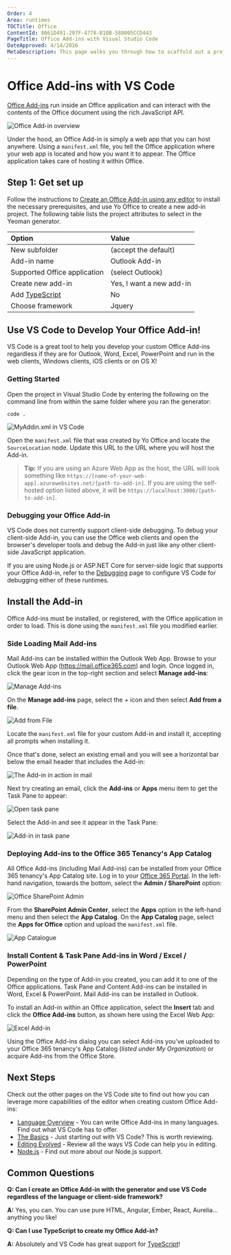 ```yaml
---
Order: 4
Area: runtimes
TOCTitle: Office
ContentId: 8661D491-297F-4778-B10B-588005CCD443
PageTitle: Office Add-ins with Visual Studio Code
DateApproved: 4/14/2016
MetaDescription: This page walks you through how to scaffold out a project for VS Code that extends Office.  See how to use the features of VS Code and integrate your Add-in with Office/Office 365.
---
```


# Office Add-ins with VS Code
[Office Add-ins](https://dev.office.com/getting-started/addins) run inside an Office application and can interact with the contents of the Office document using the rich JavaScript API.

![Office Add-in overview](images/office/officeaddinoverview.png)

Under the hood, an Office Add-in is simply a web app that you can host anywhere. Using a `manifest.xml` file, you tell the Office application where your web app is located and how you want it to appear. The Office application takes care of hosting it within Office.



## Step 1: Get set up

Follow the instructions to [Create an Office Add-in using any editor](https://github.com/OfficeDev/office-js-docs/blob/master/docs/get-started/create-an-office-add-in-using-any-editor.md) to install the necessary prerequisites, and use Yo Office to create a new add-in project. The following table lists the project attributes to select in the Yeoman generator.

| Option | Value |
|:------|:------|
|New subfolder | (accept the default) |
| Add-in name | Outlook Add-in |
| Supported Office application | (select Outlook) |
| Create new add-in | Yes, I want a new add-in |
| Add [TypeScript](https://www.typescriptlang.org/) | No |
| Choose framework | Jquery |


## Use VS Code to Develop Your Office Add-in!

VS Code is a great tool to help you develop your custom Office Add-ins regardless if they are for Outlook, Word, Excel, PowerPoint and run in the web clients, Windows clients, iOS clients or on OS X!

### Getting Started

Open the project in Visual Studio Code by entering the following on the command line from within the same folder where you ran the generator:

```
code .
```

![MyAddin.xml in VS Code](images/office/vscode.png)

Open the `manifest.xml` file that was created by Yo Office and locate the `SourceLocation` node. Update this URL to the URL where you will host the Add-in.

>**Tip:** If you are using an Azure Web App as the host, the URL will look something like `https://[name-of-your-web-app].azurewebsites.net/[path-to-add-in]`. If you are using the self-hosted option listed above, it will be `https://localhost:3000/[path-to-add-in]`.


### Debugging your Office Add-in

VS Code does not currently support client-side debugging. To debug your client-side Add-in, you can use the Office web clients and open the browser's developer tools and debug the Add-in just like any other client-side JavaScript application.

If you are using Node.js or ASP.NET Core for server-side logic that supports your Office Add-in, refer to the [Debugging](/docs/editor/debugging.md) page to configure VS Code for debugging either of these runtimes.





## Install the Add-in
Office Add-ins must be installed, or registered, with the Office application in order to load. This is done using the `manifest.xml` file you modified earlier.


### Side Loading Mail Add-ins
Mail Add-ins can be installed within the Outlook Web App. Browse to your Outlook Web App (https://mail.office365.com) and login. Once logged in, click the gear icon in the top-right section and select **Manage add-ins**:

![Manage Add-ins](images/office/owamanageaddins.png)

On the **Manage add-ins** page, select the *+* icon and then select **Add from a file**.

![Add from File](images/office/owaaddaddin.png)

Locate the `manifest.xml` file for your custom Add-in and install it, accepting all prompts when installing it.

Once that's done, select an existing email and you will see a horizontal bar below the email header that includes the Add-in:

![The Add-in in action in mail](images/office/mailaddin.png)

Next try creating an email, click the **Add-ins** or **Apps** menu item to get the Task Pane to appear:

![Open task pane](images/office/mailaddin01.png)

Select the Add-in and see it appear in the Task Pane:

![Add-in in task pane](images/office/mailaddin02.png)



### Deploying Add-ins to the Office 365 Tenancy's App Catalog
All Office Add-ins (including Mail Add-ins) can be installed from your Office 365 tenancy's App Catalog site. Log in to your [Office 365 Portal](https://portal.office365.com). In the left-hand navigation, towards the bottom, select the **Admin / SharePoint** option:

![Office SharePoint Admin](images/office/o365spadmin.png)

From the **SharePoint Admin Center**, select the **Apps** option in the left-hand menu and then select the **App Catalog**. On the **App Catalog** page, select the **Apps for Office** option and upload the `manifest.xml` file.

![App Catalogue](images/office/appcatalog.png)

### Install Content & Task Pane Add-ins in Word / Excel / PowerPoint

Depending on the type of Add-in you created, you can add it to one of the Office applications. Task Pane and Content Add-ins can be installed in Word, Excel & PowerPoint. Mail Add-ins can be installed in Outlook.

To install an Add-in within an Office application, select the **Insert** tab and click the **Office Add-ins** button, as shown here using the Excel Web App:

![Excel Add-in](images/office/exceladdin.png)

Using the Office Add-ins dialog you can select Add-ins you've uploaded to your Office 365 tenancy's App Catalog (*listed under My Organization*) or acquire Add-ins from the Office Store.






## Next Steps
Check out the other pages on the VS Code site to find out how you can leverage more capabilities of the editor when creating custom Office Add-ins:

- [Language Overview](/docs/languages/overview.md) - You can write Office Add-ins in many languages. Find out what VS Code has to offer.
- [The Basics](/docs/editor/codebasics.md) - Just starting out with VS Code? This is worth reviewing.
- [Editing Evolved](/docs/editor/editingevolved.md) - Review all the ways VS Code can help you in editing.
- [Node.js](/docs/Runtimes/nodejs.md) - Find out more about our Node.js support.



## Common Questions
**Q: Can I create an Office Add-in with the generator and use VS Code regardless of the language or client-side framework?**

**A:** Yes, you can. You can use pure HTML, Angular, Ember, React, Aurelia... anything you like!

**Q: Can I use TypeScript to create my Office Add-in?**

**A:** Absolutely and VS Code has great support for [TypeScript](/docs/languages/typescript.md)!
